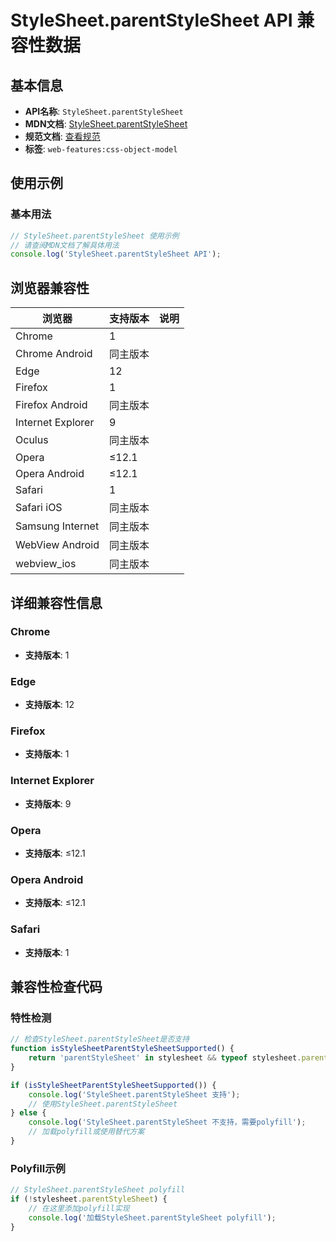 # StyleSheet.parentStyleSheet API 兼容性数据

## 基本信息

- **API名称**: `StyleSheet.parentStyleSheet`
- **MDN文档**: [StyleSheet.parentStyleSheet](https://developer.mozilla.org/docs/Web/API/StyleSheet/parentStyleSheet)
- **规范文档**: [查看规范](https://drafts.csswg.org/cssom/#dom-stylesheet-parentstylesheet)
- **标签**: `web-features:css-object-model`

## 使用示例

### 基本用法

```javascript
// StyleSheet.parentStyleSheet 使用示例
// 请查阅MDN文档了解具体用法
console.log('StyleSheet.parentStyleSheet API');
```

## 浏览器兼容性

| 浏览器 | 支持版本 | 说明 |
|--------|----------|------|
| Chrome | 1 |  |
| Chrome Android | 同主版本 |  |
| Edge | 12 |  |
| Firefox | 1 |  |
| Firefox Android | 同主版本 |  |
| Internet Explorer | 9 |  |
| Oculus | 同主版本 |  |
| Opera | ≤12.1 |  |
| Opera Android | ≤12.1 |  |
| Safari | 1 |  |
| Safari iOS | 同主版本 |  |
| Samsung Internet | 同主版本 |  |
| WebView Android | 同主版本 |  |
| webview_ios | 同主版本 |  |

## 详细兼容性信息

### Chrome

- **支持版本**: 1

### Edge

- **支持版本**: 12

### Firefox

- **支持版本**: 1

### Internet Explorer

- **支持版本**: 9

### Opera

- **支持版本**: ≤12.1

### Opera Android

- **支持版本**: ≤12.1

### Safari

- **支持版本**: 1

## 兼容性检查代码

### 特性检测

```javascript
// 检查StyleSheet.parentStyleSheet是否支持
function isStyleSheetParentStyleSheetSupported() {
    return 'parentStyleSheet' in stylesheet && typeof stylesheet.parentStyleSheet === 'function';
}

if (isStyleSheetParentStyleSheetSupported()) {
    console.log('StyleSheet.parentStyleSheet 支持');
    // 使用StyleSheet.parentStyleSheet
} else {
    console.log('StyleSheet.parentStyleSheet 不支持，需要polyfill');
    // 加载polyfill或使用替代方案
}
```

### Polyfill示例

```javascript
// StyleSheet.parentStyleSheet polyfill
if (!stylesheet.parentStyleSheet) {
    // 在这里添加polyfill实现
    console.log('加载StyleSheet.parentStyleSheet polyfill');
}
```

